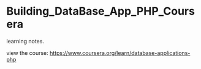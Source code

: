 # Building_DataBase_App_PHP_Coursera

learning notes.

view the course: https://www.coursera.org/learn/database-applications-php
